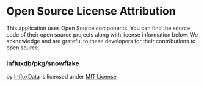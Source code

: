 # Open Source License Attribution

This application uses Open Source components. You can find the source
code of their open source projects along with license information below.
We acknowledge and are grateful to these developers for their contributions
to open source.

### [influxdb/pkg/snowflake](https://github.com/influxdata/influxdb/tree/v2.7.11/pkg/snowflake)

by [InfluxData](https://github.com/influxdata) is licensed under [MIT License](https://opensource.org/license/mit)
